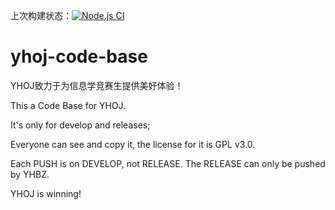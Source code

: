 上次构建状态：[![Node.js CI](https://github.com/YHBZ/yhoj-code-base/actions/workflows/node.js.yml/badge.svg?branch=develop)](https://github.com/YHBZ/yhoj-code-base/actions/workflows/node.js.yml)  

# yhoj-code-base
YHOJ致力于为信息学竞赛生提供美好体验！


This a Code Base for YHOJ.

It's only for develop and releases;

Everyone can see and copy it, the license for it is GPL v3.0.

Each PUSH is on DEVELOP, not RELEASE. The RELEASE can only be pushed by YHBZ. 

YHOJ is winning!